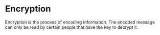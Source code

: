 # Encryption
Encryption is the process of encoding information. The encoded message can only be read by certain people that have the key to decrypt it.